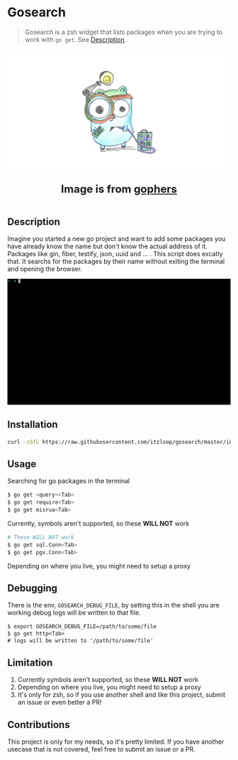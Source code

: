 # Gosearch

> Gosearch is a zsh widget that lists packages when you are trying to work with `go get`. See [Description](#description).

![Gosearch Wallpaper](./assets/wallpaper.png)

<div align="center">
<span style="font-size: x-large; font-weight: bold;">Image is from <a href="https://github.com/egonelbre/gophers">gophers</a></span>
</div>
<br />

## Description

Imagine you started a new go project and want to add some packages you have already know the name but don't know the actual address of it. Packages like gin, fiber, testify, json, uuid and ... . This script does excatly that. It searchs for the packages by their name without exiting the terminal and opening the browser.

![Gosearch gif](./assets/gosearch.gif)


## Installation

```bash
curl -sSfL https://raw.githubusercontent.com/itzloop/gosearch/master/install.sh | bash
```

## Usage
Searching for go packages in the terminal
```bash
$ go get <query><Tab>
$ go get require<Tab>
$ go get misrua<Tab>
```

Currently, symbols aren't supported, so these **WILL NOT** work
```bash
# These WILL NOT work
$ go get sql.Conn<Tab>
$ go get pgx.Conn<Tab>
```
Depending on where you live, you might need to setup a proxy

## Debugging

There is the env, `GOSEARCH_DEBUG_FILE`, by setting this in the shell you are working debug logs will be written to that file.

```
$ export GOSEARCH_DEBUG_FILE=/path/to/some/file
$ go get http<Tab>
# logs will be written to '/path/to/some/file'
```

## Limitation

1. Currently symbols aren't supported, so these **WILL NOT** work
2. Depending on where you live, you might need to setup a proxy
3. It's only for zsh, so if you use another shell and like this project, submit an issue or even better a PR!

## Contributions

This project is only for my needs, so it's pretty limited. If you have another usecase that is not covered, feel free to submit an issue or a PR.
